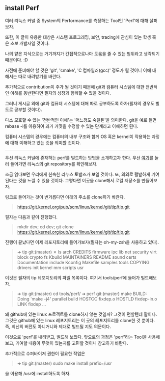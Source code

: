 ## install Perf

여러 리눅스 커널 중 System의 Performance를 측정하는 Tool인 'Perf'에 대해 살펴보자.  

또한, 이 글이 유용한 대상은 시스템 프로그래밍, 보안, tracing에 관심이 있는 학생 혹은 초보 개발자일 것이다.  

나의 얕은 지식으로는 거기까지가 간접적으로나마 도움을 줄 수 있는 범위라고 생각되기 때문이다. :D  

사전에 준비해야 할 것은 'git', 'cmake', 'C 컴파일러(gcc)' 정도가 될 것이니 이에 대해서는 따로 내려받기를 바란다.  

추가적으로 contribution이 주가 될 것이기 때문에 git과 컴퓨터 시스템에 대한 전반적인 이해를 동반한다면 필자의  성장과 함께할 수 있을 것이다.  

그러니 게시글 외에 git과 컴퓨터 시스템에 대해 따로 공부하도록 하자(필자의 경우도 별도로 공부할 것이다).  

다소 모호할 수 있는 '전반적인 이해'는 '어느정도 숙달된'을 의미한다. git을 예로 들면 rebase -i를 이용하여 과거 커밋을 수정할 수 있는 단계라고 이해하면 된다.  

컴퓨터 시스템의 경우에는 컴퓨터의 내부 구조와 함께 OS 혹은 kernel이 작용하는 과정에 대해 이해하고 있는 것을 의미할 것이다.   

---

우선 리눅스 커널에 존재하는 perf를 빌드하는 방법을 소개하고자 한다. 우선 [여기][this]를 눌러 들어가면 리눅스의 git repository를 확인해보자.  

조금 읽다보면 우리에게 친숙한 리누스 토발즈가 보일 것이다. 또, 의외로 활발하게 기여된다는 것을 느낄 수 있을 것이다. 그렇다면 이곳을 clone해서 로컬 저장소를 만들어보자.  

[this]: https://git.kernel.org/pub/scm/linux/kernel/git/tip/tip.git

링크로 들어가는 것이 번거롭다면 아래의 주소를 clone하기 바란다.  

> https://git.kernel.org/pub/scm/linux/kernel/git/tip/tip.git
  

필자는 다음과 같이 진행했다.  

> mkdir dev; cd dev; git clone https://git.kernel.org/pub/scm/linux/kernel/git/tip/tip.git
  

진행이 끝났다면 이제 레포지토리에 들어가보자(필자는 oh-my-zsh을 사용하고 있다).  

> ➜  tip git:(master) ✗ ls
> arch     CREDITS        firmware  ipc      lib          net      security  virt
> block    crypto         fs        Kbuild   MAINTAINERS  README   sound
> certs    Documentation  include   Kconfig  Makefile     samples  tools
> COPYING  drivers        init      kernel   mm           scripts  usr
  

이것은 필자의 tip 레포지토리의 파일 목록이다. 여기서 tools/perf에 들어가 빌드해보자.  

> ➜  tip git:(master) cd tools/perf/
> ➜  perf git:(master) make 
> BUILD:   Doing 'make -j4' parallel build
> HOSTCC   fixdep.o
> HOSTLD   fixdep-in.o
> LINK     fixdep
> ...


왜 github에 있는 linux 프로젝트를 clone하지 않는 것일까? 그것이 편할텐데 말이다. 그것은 github에 있는 linux 레포지토리는 이 곳의 레포지토리를 clone한 것 뿐이다. 즉, 최신의 버전도 아니거니와 제대로 빌드될 지도 의문이다.  

이것으로 'perf'를 내려받고, 빌드해 보았다. 앞으로의 과정은 'perf'라는 Tool을 사용해보고, 기여할 내용이 무엇이 있는지를 고민할 것이니 참고하기 바란다.   

추가적으로 수퍼바이저 권한이 필요한 작업은  

> ➜  tip git:(master) sudo make install prefix=/usr
  

을 이용해 /usr에 install하도록 하자.  
